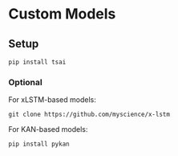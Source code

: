 # Custom Models

## Setup
```
pip install tsai
```

### Optional
For xLSTM-based models:
```
git clone https://github.com/myscience/x-lstm
```

For KAN-based models:
```
pip install pykan
```
